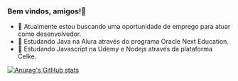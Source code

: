 ### Bem vindos, amigos!👋

- 🔭 Atualmente estou buscando uma oportunidade de emprego para atuar como desenvolvedor.
- 🌱 Estudando Java na Alura através do programa Oracle Next Education.
- 🌱 Estudando Javascript na Udemy e Nodejs através da plataforma Celke.



[![Anurag's GitHub stats](https://github-readme-stats.vercel.app/api?username=evandrodsm17)](https://github.com/anuraghazra/github-readme-stats)
